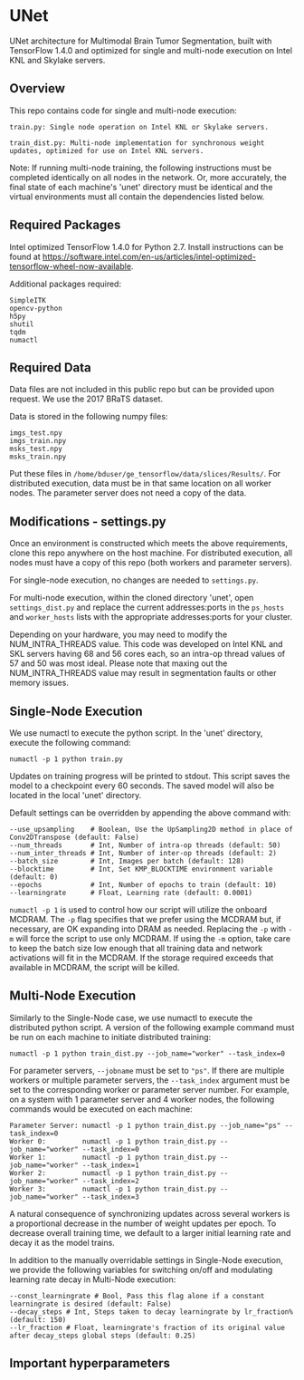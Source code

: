 # UNet

UNet architecture for Multimodal Brain Tumor Segmentation, built with TensorFlow 1.4.0 and optimized for single and multi-node execution on Intel KNL and Skylake servers.

## Overview

This repo contains code for single and multi-node execution:

	train.py: Single node operation on Intel KNL or Skylake servers.

	train_dist.py: Multi-node implementation for synchronous weight updates, optimized for use on Intel KNL servers.

Note: If running multi-node training, the following instructions must be completed identically on all nodes in the network. Or, more accurately, the final state of each machine's 'unet' directory must be identical and the virtual environments must all contain the dependencies listed below.

## Required Packages

Intel optimized TensorFlow 1.4.0 for Python 2.7. Install instructions can be found at https://software.intel.com/en-us/articles/intel-optimized-tensorflow-wheel-now-available.

Additional packages required:

```
SimpleITK
opencv-python
h5py
shutil
tqdm
numactl
```

## Required Data

Data files are not included in this public repo but can be provided upon request. We use the 2017 BRaTS dataset.

Data is stored in the following numpy files: 

```
imgs_test.npy
imgs_train.npy
msks_test.npy
msks_train.npy
```

Put these files in `/home/bduser/ge_tensorflow/data/slices/Results/`. For distributed execution, data must be in that same location on all worker nodes. The parameter server does not need a copy of the data.

## Modifications - settings.py

Once an environment is constructed which meets the above requirements, clone this repo anywhere on the host machine. For distributed execution, all nodes must have a copy of this repo (both workers and parameter servers). 

For single-node execution, no changes are needed to `settings.py`.

For multi-node execution, within the cloned directory 'unet', open `settings_dist.py` and replace the current addresses:ports in the `ps_hosts` and `worker_hosts` lists with the appropriate addresses:ports for your cluster.

Depending on your hardware, you may need to modify the NUM_INTRA_THREADS value. This code was developed on Intel KNL and SKL servers having 68 and 56 cores each, so an intra-op thread values of 57 and 50 was most ideal. Please note that maxing out the NUM_INTRA_THREADS value may result in segmentation faults or other memory issues.

## Single-Node Execution

We use numactl to execute the python script. In the 'unet' directory, execute the following command:

```
numactl -p 1 python train.py
```

Updates on training progress will be printed to stdout. This script saves the model to a checkpoint every 60 seconds. The saved model will also be located in the local 'unet' directory.

Default settings can be overridden by appending the above command with:

```
--use_upsampling    # Boolean, Use the UpSampling2D method in place of Conv2DTranspose (default: False)
--num_threads       # Int, Number of intra-op threads (default: 50)
--num_inter_threads # Int, Number of inter-op threads (default: 2)
--batch_size        # Int, Images per batch (default: 128)
--blocktime         # Int, Set KMP_BLOCKTIME environment variable (default: 0)
--epochs            # Int, Number of epochs to train (default: 10)
--learningrate      # Float, Learning rate (default: 0.0001)
```

`numactl -p 1` is used to control how our script will utilize the onboard MCDRAM. The `-p` flag specifies that we prefer using the MCDRAM but, if necessary, are OK expanding into DRAM as needed. Replacing the `-p` with `-m` will force the script to use only MCDRAM. If using the `-m` option, take care to keep the batch size low enough that all training data and network activations will fit in the MCDRAM. If the storage required exceeds that available in MCDRAM, the script will be killed.

## Multi-Node Execution

Similarly to the Single-Node case, we use numactl to execute the distributed python script. A version of the following example command must be run on each machine to initiate distributed training:

```
numactl -p 1 python train_dist.py --job_name="worker" --task_index=0
```

For parameter servers, `--jobname` must be set to `"ps"`. If there are multiple workers or multiple parameter servers, the `--task_index` argument must be set to the corresponding worker or parameter server number. For example, on a system with 1 parameter server and 4 worker nodes, the following commands would be executed on each machine:

```
Parameter Server: numactl -p 1 python train_dist.py --job_name="ps" --task_index=0
Worker 0:         numactl -p 1 python train_dist.py --job_name="worker" --task_index=0
Worker 1:         numactl -p 1 python train_dist.py --job_name="worker" --task_index=1
Worker 2:         numactl -p 1 python train_dist.py --job_name="worker" --task_index=2
Worker 3:         numactl -p 1 python train_dist.py --job_name="worker" --task_index=3
```

A natural consequence of synchronizing updates across several workers is a proportional decrease in the number of weight updates per epoch. To decrease overall training time, we default to a larger initial learning rate and decay it as the model trains. 

In addition to the manually overridable settings in Single-Node execution, we provide the following variables for switching on/off and modulating learning rate decay in Multi-Node execution: 

```
--const_learningrate # Bool, Pass this flag alone if a constant learningrate is desired (default: False)
--decay_steps # Int, Steps taken to decay learningrate by lr_fraction% (default: 150)
--lr_fraction # Float, learningrate's fraction of its original value after decay_steps global steps (default: 0.25)
```

## Important hyperparameters







